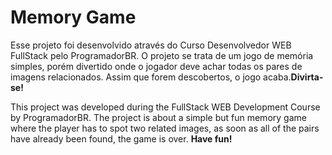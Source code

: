 # Memory Game

Esse projeto foi desenvolvido através do Curso Desenvolvedor WEB FullStack pelo ProgramadorBR. O projeto se trata de um jogo de memória simples, porém divertido onde o jogador deve achar todas os pares de imagens relacionados. Assim que forem descobertos, o jogo acaba.**Divirta-se!**

This project was developed during the FullStack WEB Development Course by ProgramadorBR. The project is about a simple but fun memory game where the player has to spot two related images, as soon as all of the pairs have already been found, the game is over. **Have fun!**